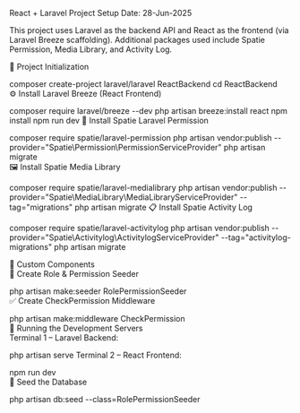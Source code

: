 React + Laravel Project Setup
Date: 28-Jun-2025

This project uses Laravel as the backend API and React as the frontend (via Laravel Breeze scaffolding). Additional packages used include Spatie Permission, Media Library, and Activity Log.

📁 Project Initialization

composer create-project laravel/laravel ReactBackend
cd ReactBackend <br>
⚙️ Install Laravel Breeze (React Frontend)

composer require laravel/breeze --dev
php artisan breeze:install react
npm install
npm run dev
🔐 Install Spatie Laravel Permission

composer require spatie/laravel-permission
php artisan vendor:publish --provider="Spatie\Permission\PermissionServiceProvider"
php artisan migrate <br>
🖼️ Install Spatie Media Library

composer require spatie/laravel-medialibrary
php artisan vendor:publish --provider="Spatie\MediaLibrary\MediaLibraryServiceProvider" --tag="migrations"
php artisan migrate
📋 Install Spatie Activity Log

composer require spatie/laravel-activitylog
php artisan vendor:publish --provider="Spatie\Activitylog\ActivitylogServiceProvider" --tag="activitylog-migrations"
php artisan migrate

🧩 Custom Components<br>
🎯 Create Role & Permission Seeder<br>

php artisan make:seeder RolePermissionSeeder<br>
✅ Create CheckPermission Middleware

php artisan make:middleware CheckPermission<br>
🚀 Running the Development Servers<br>
Terminal 1 – Laravel Backend:

php artisan serve
Terminal 2 – React Frontend:

npm run dev<br>
🌱 Seed the Database<br>

php artisan db:seed --class=RolePermissionSeeder
